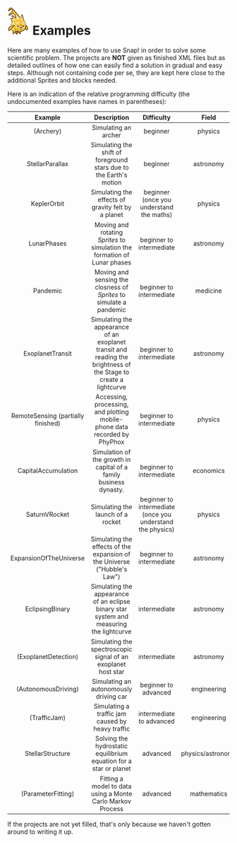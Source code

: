 # <img alt="scientific-snap-icon" src="../images/einstein_snap.png" width="50"/> Examples

Here are many examples of how to use Snap! in order to solve some scientific problem.  The projects are **NOT** given as finished XML files but as detailed outlines of how one can easily find a solution in gradual and easy steps. Although not containing code per se, they are kept here close to the additional Sprites and blocks needed.

Here is an indication of the relative programming difficulty (the undocumented examples have names in parentheses):

| Example  | Description  | Difficulty  | Field |
| :-----:  | :---------:  | :--------:  | :---: |
| (Archery) | Simulating an archer | beginner  | physics |
| StellarParallax  | Simulating the shift of foreground stars due to the Earth's motion  | beginner  | astronomy |
| KeplerOrbit  | Simulating the effects of gravity felt by a planet  | beginner (once you understand the maths)  | physics |
| LunarPhases  | Moving and rotating *Sprites* to simulation the formation of Lunar phases  | beginner to intermediate  | astronomy |
| Pandemic  | Moving and sensing the closness of *Sprites* to simulate a pandemic  | beginner to intermediate  | medicine |
| ExoplanetTransit  | Simulating the appearance of an exoplanet transit and reading the brightness of the Stage to create a lightcurve  | beginner to intermediate  | astronomy |
| RemoteSensing (partially finished)  | Accessing, processing, and plotting mobile-phone data recorded by PhyPhox  | beginner to intermediate  | physics |
| CapitalAccumulation | Simulation of the growth in capital of a family business dynasty. | beginner to intermediate | economics |
| SaturnVRocket | Simulating the launch of a rocket | beginner to intermediate (once you understand the physics) | physics |
| ExpansionOfTheUniverse | Simulating the effects of the expansion of the Universe ("Hubble's Law") | beginner to intermediate | astronomy |
| EclipsingBinary  | Simulating the appearance of an eclipse binary star system and measuring the lightcurve  | intermediate  | astronomy |
| (ExoplanetDetection)  | Simulating the spectroscopic signal of an exoplanet host star | intermediate  | astronomy |
| (AutonomousDriving) | Simulating an autonomously driving car  | beginner to advanced | engineering |
| (TrafficJam)  | Simulating a traffic jam caused by heavy traffic  | intermediate to advanced | engineering |
| StellarStructure  | Solving the hydrostatic equilibrium equation for a star or planet  | advanced | physics/astronomy |
| (ParameterFitting)  | Fitting a model to data using a Monte Carlo Markov Process  | advanced  | mathematics |

If the projects are not yet filled, that's only because we haven't gotten around to writing it up.
